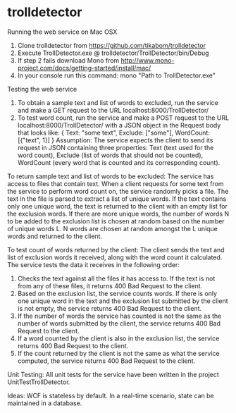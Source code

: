 # trolldetector
Running the web service on Mac OSX
1. Clone trolldetector from https://github.com/tikabom/trolldetector
2. Execute TrollDetector.exe @ trolldetector/TrollDetector/bin/Debug
3. If step 2 fails download Mono from http://www.mono-project.com/docs/getting-started/install/mac/
4. In your console run this command: mono "Path to TrollDetector.exe"

Testing the web service
1. To obtain a sample text and list of words to excluded, run the service and make a GET request to the URL localhost:8000/TrollDetector/ 
2. To test word count, run the service and make a POST request to the URL localhost:8000/TrollDetector/ with a JSON object in the Request body that looks like:
  {
    Text: "some text",
    Exclude: ["some"],
    WordCount: [{"text", 1}]
  }
Assumption: The service expects the client to send its request in JSON containing three properties: Text (text used for the word count), Exclude (list of words that should not be counted), WordCount (every word that is counted and its corresponding count).

To return sample text and list of words to be excluded:
The service has access to files that contain text. When a client requests for some text from the service to perform word count on, the service randomly picks a file. The text in the file is parsed to extract a list of unique words. If the text contains only one unique word, the text is returned to the client with an empty list for the exclusion words. If there are more unique words, the number of words N to be added to the exclusion list is chosen at random based on the number of unique words L. N words are chosen at random amongst the L unique words and returned to the client.

To test count of words returned by the client:
The client sends the text and list of exclusion words it received, along with the word count it calculated. The service tests the data it receives in the following order:
1. Checks the text against all the files it has access to. If the text is not from any of these files, it returns 400 Bad Request to the client.
2. Based on the exclusion list, the service counts words. If there is only one unique word in the text and the exclusion list submitted by the client is not empty, the service returns 400 Bad Request to the client.
3. If the number of words the service has counted is not the same as the number of words submitted by the client, the service returns 400 Bad Request to the client.
4. If a word counted by the client is also in the exclusion list, the service returns 400 Bad Request to the client.
5. If the count returned by the client is not the same as what the service computed, the service returns 400 Bad Request to the client.
 
Unit Testing:
All unit tests for the service have been written in the project UnitTestTrollDetector.

Ideas:
WCF is stateless by default. In a real-time scenario, state can be maintained in a database. 
